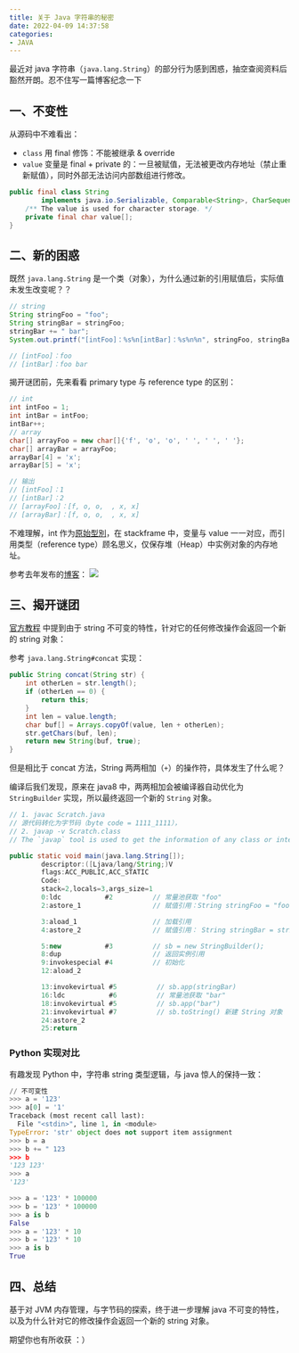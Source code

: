 ```yaml
---
title: 关于 Java 字符串的秘密 
date: 2022-04-09 14:37:58
categories:
- JAVA 
---
```


最近对 java 字符串（`java.lang.String`）的部分行为感到困惑，抽空查阅资料后豁然开朗。忍不住写一篇博客纪念一下

<!--more-->

## 一、不变性

从源码中不难看出：

- `class` 用 final 修饰：不能被继承 & override
- `value` 变量是 final + private 的：一旦被赋值，无法被更改内存地址（禁止重新赋值），同时外部无法访问内部数组进行修改。

```java
public final class String
        implements java.io.Serializable, Comparable<String>, CharSequence {
    /** The value is used for character storage. */
    private final char value[];
}    
```

## 二、新的困惑

既然 `java.lang.String` 是一个类（对象），为什么通过新的引用赋值后，实际值未发生改变呢？？

```java
// string
String stringFoo = "foo";
String stringBar = stringFoo;
stringBar += " bar";
System.out.printf("[intFoo]：%s%n[intBar]：%s%n%n", stringFoo, stringBar);

// [intFoo]：foo
// [intBar]：foo bar
```

揭开谜团前，先来看看 primary type 与 reference type 的区别：

```java
// int
int intFoo = 1;
int intBar = intFoo;
intBar++;
// array
char[] arrayFoo = new char[]{'f', 'o', 'o', ' ', ' ', ' '};
char[] arrayBar = arrayFoo;
arrayBar[4] = 'x';
arrayBar[5] = 'x';

// 输出
// [intFoo]：1
// [intBar]：2
// [arrayFoo]：[f, o, o,  , x, x]
// [arrayBar]：[f, o, o,  , x, x]
```

不难理解，int 作为[原始型別](https://zh.wikipedia.org/wiki/%25E5%258E%259F%25E5%25A7%258B%25E5%259E%258B%25E5%2588%25A5)，在 stackframe 中，变量与 value 一一对应，而引用类型（reference type）顾名思义，仅保存堆（Heap）中实例对象的内存地址。

参考去年发布的[博客](/blog/20210904/jvm-note/)：
![](/images/blog/2021-09-04-jvm-note/16494818796482.jpg)

## 三、揭开谜团

[官方教程](https://docs.oracle.com/javase/tutorial/java/data/strings.html) 中提到由于 string 不可变的特性，针对它的任何修改操作会返回一个新的 string 对象：

参考 `java.lang.String#concat` 实现：

```java
public String concat(String str) {
    int otherLen = str.length();
    if (otherLen == 0) {
        return this;
    }
    int len = value.length;
    char buf[] = Arrays.copyOf(value, len + otherLen);
    str.getChars(buf, len);
    return new String(buf, true);
}
```

但是相比于 concat 方法，String 两两相加（`+`）的操作符，具体发生了什么呢？

编译后我们发现，原来在 java8 中，两两相加会被编译器自动优化为 `StringBuilder` 实现，所以最终返回一个新的 `String` 对象。

```java
// 1. javac Scratch.java 
// 源代码转化为字节码（byte code = 1111_1111），
// 2. javap -v Scratch.class
// The `javap` tool is used to get the information of any class or interface.

public static void main(java.lang.String[]);
        descriptor:([Ljava/lang/String;)V
        flags:ACC_PUBLIC,ACC_STATIC
        Code:
        stack=2,locals=3,args_size=1
        0:ldc           #2          // 常量池获取 "foo"
        2:astore_1                  // 赋值引用：String stringFoo = "foo";

        3:aload_1                   // 加载引用
        4:astore_2                  // 赋值引用： String stringBar = stringFoo; 

        5:new           #3          // sb = new StringBuilder();
        8:dup                       // 返回实例引用
        9:invokespecial #4          // 初始化
        12:aload_2

        13:invokevirtual #5          // sb.app(stringBar)
        16:ldc           #6          // 常量池获取 "bar"
        18:invokevirtual #5          // sb.app("bar")
        21:invokevirtual #7          // sb.toString() 新建 String 对象
        24:astore_2
        25:return
```

### Python 实现对比

有趣发现 Python 中，字符串 string 类型逻辑，与 java 惊人的保持一致：

```python
// 不可变性
>>> a = '123'
>>> a[0] = '1'
Traceback (most recent call last):
  File "<stdin>", line 1, in <module>
TypeError: 'str' object does not support item assignment
>>> b = a
>>> b += " 123
>>> b
'123 123'
>>> a
'123'

>>> a = '123' * 100000
>>> b = '123' * 100000
>>> a is b
False
>>> a = '123' * 10
>>> b = '123' * 10
>>> a is b
True
```

## 四、总结

基于对 JVM 内存管理，与字节码的探索，终于进一步理解 java 不可变的特性，以及为什么针对它的修改操作会返回一个新的 string 对象。

期望你也有所收获 ：）